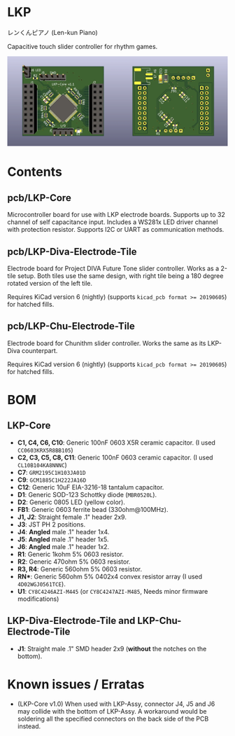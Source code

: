 # LKP

レンくんピアノ (Len-kun Piano)

Capacitive touch slider controller for rhythm games.

![LKP](./docs/LKP.webp)

# Contents

## pcb/LKP-Core

Microcontroller board for use with LKP electrode boards. Supports up to 32 channel of self capacitance input. Includes a WS281x LED driver channel with protection resistor. Supports I2C or UART as communication methods.

## pcb/LKP-Diva-Electrode-Tile

Electrode board for Project DIVA Future Tone slider controller. Works as a 2-tile setup. Both tiles use the same design, with right tile being a 180 degree rotated version of the left tile.

Requires KiCad version 6 (nightly) (supports `kicad_pcb format >= 20190605`) for hatched fills.

## pcb/LKP-Chu-Electrode-Tile

Electrode board for Chunithm slider controller. Works the same as its LKP-Diva counterpart.

Requires KiCad version 6 (nightly) (supports `kicad_pcb format >= 20190605`) for hatched fills.

# BOM

## LKP-Core

- **C1, C4, C6, C10**: Generic 100nF 0603 X5R ceramic capacitor. (I used `CC0603KRX5R8BB105`)
- **C2, C3, C5, C8, C11**: Generic 100nF 0603 ceramic capacitor. (I used `CL10B104KA8NNNC`)
- **C7**: `GRM2195C1H103JA01D`
- **C9**: `GCM1885C1H222JA16D`
- **C12**: Generic 10uF EIA-3216-18 tantalum capacitor.
- **D1**: Generic SOD-123 Schottky diode (`MBR0520L`).
- **D2**: Generic 0805 LED (yellow color).
- **FB1**: Generic 0603 ferrite bead (330ohm@100MHz).
- **J1, J2**: Straight female .1" header 2x9.
- **J3**: JST PH 2 positions.
- **J4**: **Angled** male .1" header 1x4.
- **J5**: **Angled** male .1" header 1x5.
- **J6**: **Angled** male .1" header 1x2.
- **R1**: Generic 1kohm 5% 0603 resistor.
- **R2**: Generic 470ohm 5% 0603 resistor.
- **R3, R4**: Generic 560ohm 5% 0603 resistor.
- **RN\***: Generic 560ohm 5% 0402x4 convex resistor array (I used `4D02WGJ0561TCE`).
- **U1**: `CY8C4246AZI-M445` (or `CY8C4247AZI-M485`, Needs minor firmware modifications)

## LKP-Diva-Electrode-Tile and LKP-Chu-Electrode-Tile

- **J1**: Straight male .1" SMD header 2x9 (**without** the notches on the bottom).

# Known issues / Erratas

- (LKP-Core v1.0) When used with LKP-Assy, connector J4, J5 and J6 may collide with the bottom of LKP-Assy. A workaround would be soldering all the specified connectors on the back side of the PCB instead.
